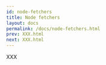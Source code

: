 ```yaml
---
id: node-fetchers
title: Node fetchers
layout: docs
permalink: /docs/node-fetchers.html
prev: XXX.html
next: XXX.html
---
```


XXX
